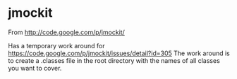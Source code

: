 jmockit
=======

From http://code.google.com/p/jmockit/


Has a temporary work around for https://code.google.com/p/jmockit/issues/detail?id=305
The work around is to create a .classes file in the root directory with the names of all classes you want to cover.
